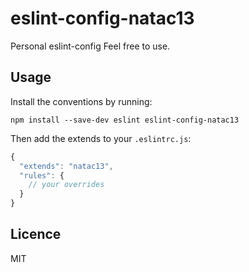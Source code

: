 # eslint-config-natac13


Personal eslint-config 
Feel free to use.

## Usage

Install the conventions by running:

```
npm install --save-dev eslint eslint-config-natac13
```

Then add the extends to your `.eslintrc.js`:

```javascript
{
  "extends": "natac13",
  "rules": {
    // your overrides
  }
}
```

## Licence
MIT